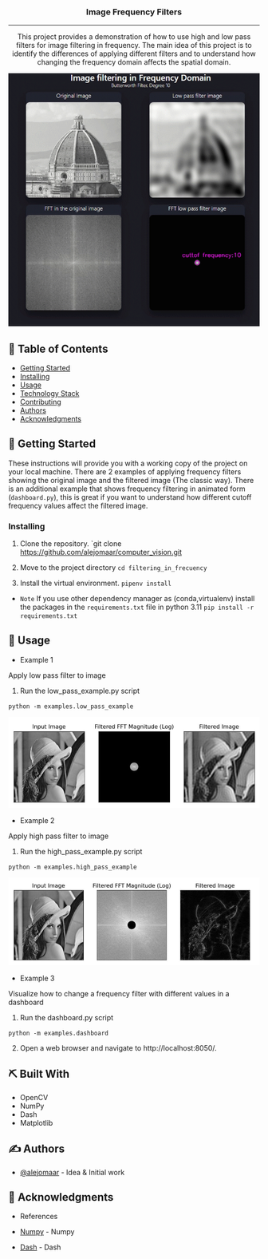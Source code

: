 <h3 align="center">Image Frequency Filters</h3>


---

<p align="center"> This project provides a demonstration of how to use high and low pass filters for image filtering in frequency. The main idea of this project is to identify the differences of applying different filters and to understand how changing the frequency domain affects the spatial domain.
    <br> 
</p>

<p align="center">
  <img src="img/dashboard.gif" alt="Animated image Frequency Filter"/>
</p>


## 📝 Table of Contents
- [Getting Started](#getting_started)
- [Installing](#installing)
- [Usage](#usage)
- [Technology Stack](#tech_stack)
- [Contributing](../CONTRIBUTING.md)
- [Authors](#authors)
- [Acknowledgments](#acknowledgments)


## 🏁 Getting Started <a name = "getting_started"></a>

These instructions will provide you with a working copy of the project on your local machine. There are 2 examples of applying frequency filters showing the original image and the filtered image (The classic way). There is an additional example that shows frequency filtering in animated form (`dashboard.py`), this is great if you want to understand how different cutoff frequency values affect the filtered image.

### Installing <a name="installing"></a>

1. Clone the repository.
   `git clone https://github.com/alejomaar/computer_vision.git

2. Move to the project directory
   `cd filtering_in_frecuency`

3. Install the virtual environment.
   `pipenv install`

* `Note` If you use other dependency manager as (conda,virtualenv) install the packages in the `requirements.txt` file in python 3.11
   `pip install -r requirements.txt`

## 🎈 Usage <a name="usage"></a>

- Example 1

Apply low pass filter to image

1. Run the low_pass_example.py script

```
python -m examples.low_pass_example
```

![image info](img/low_pass.jpg)

- Example 2

Apply high pass filter to image

1. Run the high_pass_example.py script

```
python -m examples.high_pass_example
```


![image info](img/high_pass.jpg)

- Example 3

Visualize how to change a frequency filter with different values in a dashboard

1. Run the dashboard.py script

```
python -m examples.dashboard
```

2. Open a web browser and navigate to http://localhost:8050/.

## ⛏️ Built With <a name = "tech_stack"></a>

- OpenCV
- NumPy
- Dash
- Matplotlib

## ✍️ Authors <a name = "authors"></a>

- [@alejomaar](https://github.com/alejomaar) - Idea & Initial work

## 🎉 Acknowledgments <a name = "acknowledgments"></a>

- References

- [Numpy](https://numpy.org/doc/stable/) - Numpy
- [Dash](https://dash.plotly.com/) - Dash
